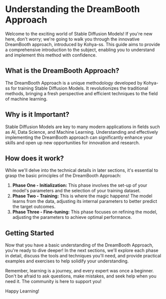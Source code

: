 # Understanding the DreamBooth Approach

Welcome to the exciting world of Stable Diffusion Models! If you're new here, don't worry; we're going to walk you through the innovative DreamBooth approach, introduced by Kohya-ss. This guide aims to provide a comprehensive introduction to the subject, enabling you to understand and implement this method with confidence.

## What is the DreamBooth Approach?

The DreamBooth Approach is a unique methodology developed by Kohya-ss for training Stable Diffusion Models. It revolutionizes the traditional methods, bringing a fresh perspective and efficient techniques to the field of machine learning.

## Why is it Important?

Stable Diffusion Models are key to many modern applications in fields such as AI, Data Science, and Machine Learning. Understanding and effectively implementing the DreamBooth approach can significantly enhance your skills and open up new opportunities for innovation and research.

## How does it work?

While we'll delve into the technical details in later sections, it's essential to grasp the basic principles of the DreamBooth Approach:

1. **Phase One - Initialization:** This phase involves the set-up of your model's parameters and the selection of your training dataset.
2. **Phase Two - Training:** This is where the magic happens! The model learns from the data, adjusting its internal parameters to better predict the target outcomes.
3. **Phase Three - Fine-tuning:** This phase focuses on refining the model, adjusting the parameters to achieve optimal performance.

## Getting Started

Now that you have a basic understanding of the DreamBooth Approach, you're ready to dive deeper! In the next sections, we'll explore each phase in detail, discuss the tools and techniques you'll need, and provide practical examples and exercises to help solidify your understanding.

Remember, learning is a journey, and every expert was once a beginner. Don't be afraid to ask questions, make mistakes, and seek help when you need it. The community is here to support you!

Happy Learning!
